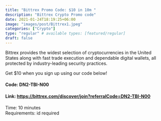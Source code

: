 ```yaml
---
title: "Bittrex Promo Code: $10 in 10m "
description: "Bittrex Crypto Promo code"
date: 2021-01-24T18:19:25+06:00
image: "images/post/Bittrex1.jpeg"
categories: ["Crypto"]
type: "regular" # available types: [featured/regular]
draft: false
---
```


Bittrex provides the widest selection of cryptocurrencies in the United States along with fast trade execution and dependable digital wallets, all protected by industry-leading security practices.

Get $10 when you sign up using our code below!

#### Code: DN2-TBI-N00

#### Link: https://bittrex.com/discover/join?referralCode=DN2-TBI-N00

Time: 10 minutes <br>
Requirements: id required
